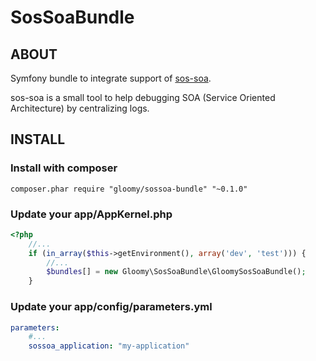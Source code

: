 SosSoaBundle
============

ABOUT
-----

Symfony bundle to integrate support of [sos-soa](https://github.com/iamluc/sos-soa).

sos-soa is a small tool to help debugging SOA (Service Oriented Architecture) by centralizing logs.

INSTALL
-------

### Install with composer

```
composer.phar require "gloomy/sossoa-bundle" "~0.1.0"
```

### Update your app/AppKernel.php

``` php
<?php
    //...
    if (in_array($this->getEnvironment(), array('dev', 'test'))) {
        //...
        $bundles[] = new Gloomy\SosSoaBundle\GloomySosSoaBundle();
    }
```

### Update your app/config/parameters.yml

``` yaml
parameters:
    #...
    sossoa_application: "my-application"
```
